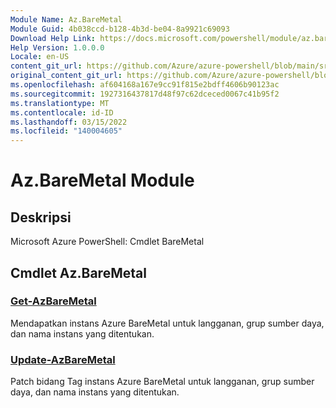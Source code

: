 ```yaml
---
Module Name: Az.BareMetal
Module Guid: 4b038ccd-b128-4b3d-be04-8a9921c69093
Download Help Link: https://docs.microsoft.com/powershell/module/az.baremetal
Help Version: 1.0.0.0
Locale: en-US
content_git_url: https://github.com/Azure/azure-powershell/blob/main/src/BareMetal/help/Az.BareMetal.md
original_content_git_url: https://github.com/Azure/azure-powershell/blob/main/src/BareMetal/help/Az.BareMetal.md
ms.openlocfilehash: af604168a167e9cc91f815e2bdff4606b90123ac
ms.sourcegitcommit: 1927316437817d48f97c62dceced0067c41b95f2
ms.translationtype: MT
ms.contentlocale: id-ID
ms.lasthandoff: 03/15/2022
ms.locfileid: "140004605"
---
```

# Az.BareMetal Module
## Deskripsi
Microsoft Azure PowerShell: Cmdlet BareMetal

## Cmdlet Az.BareMetal
### [Get-AzBareMetal](Get-AzBareMetal.md)
Mendapatkan instans Azure BareMetal untuk langganan, grup sumber daya, dan nama instans yang ditentukan.

### [Update-AzBareMetal](Update-AzBareMetal.md)
Patch bidang Tag instans Azure BareMetal untuk langganan, grup sumber daya, dan nama instans yang ditentukan.

